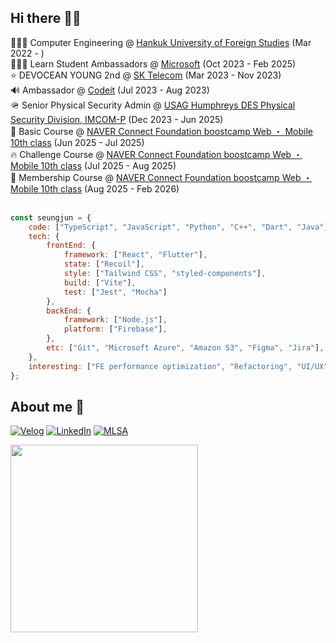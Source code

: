 <!-- <div align = center>
  <img src="https://capsule-render.vercel.app/api?type=waving&color=gradient&height=300&section=header&text=SEUNGJUN&fontSize=90&descAlign=50&animation=fadeIn"/>
</div> -->

## Hi there 👋🏻

<div align = left>
  👨🏻‍🎓 Computer Engineering @ <a href="https://www.hufs.ac.kr/" target="_blank">Hankuk University of Foreign Studies</a> (Mar 2022 - ) <br />
  👨🏻‍💻 Learn Student Ambassadors @ <a href="https://mvp.microsoft.com/studentambassadors" target="_blank">Microsoft</a> (Oct 2023 - Feb 2025) <br />
  ⭐️ DEVOCEAN YOUNG 2nd @ <a href="https://devocean.sk.com/" target="_blank">SK Telecom</a> (Mar 2023 - Nov 2023) <br />
  🔊 Ambassador @ <a href="https://www.codeit.kr/interviews/SW50ZXJ2aWV3OjY1NDA1Mzg3OTI3YjlmOTExZGExMzg5NA==" target="_blank">Codeit</a> (Jul 2023 - Aug 2023)<br />
  🪖 Senior Physical Security Admin @ <a href="https://home.army.mil/humphreys/about/garrison/DES/physical-security" target="_blank">USAG Humphreys DES Physical Security Division, IMCOM-P</a> (Dec 2023 - Jun 2025)<br />
  🥝 Basic Course @ <a href="https://boostcamp.connect.or.kr/main_wm.html" target="_blank">NAVER Connect Foundation boostcamp Web ・ Mobile 10th class</a> (Jun 2025 - Jul 2025) <br />
  🔥 Challenge Course @ <a href="https://boostcamp.connect.or.kr/main_wm.html" target="_blank">NAVER Connect Foundation boostcamp Web ・ Mobile 10th class</a> (Jul 2025 - Aug 2025) <br />
  🎉 Membership Course @ <a href="https://boostcamp.connect.or.kr/main_wm.html" target="_blank">NAVER Connect Foundation boostcamp Web ・ Mobile 10th class</a> (Aug 2025 - Feb 2026) <br />
</div>



<div align = left>
  <br />
  
  ```javascript
  const seungjun = {
      code: ["TypeScript", "JavaScript", "Python", "C++", "Dart", "Java"],
      tech: {
          frontEnd: {
              framework: ["React", "Flutter"],
              state: ["Recoil"],
              style: ["Tailwind CSS", "styled-components"],
              build: ["Vite"],
              test: ["Jest", "Mocha"]
          },
          backEnd: {
              framework: ["Node.js"],
              platform: ["Firebase"],
          },
          etc: ["Git", "Microsoft Azure", "Amazon S3", "Figma", "Jira"],
      },
      interesting: ["FE performance optimization", "Refactoring", "UI/UX"],
  };
  ```
  
</div>

<div align = left>
  <h2> About me 🐶 </h2>

  [![Velog](https://img.shields.io/badge/Velog-20C997?style=flat-square&logo=Velog&logoColor=white)](https://velog.io/@jsj9620)
  [![LinkedIn](https://img.shields.io/badge/LinkedIn-0A66C2?style=flat-square&logo=LinkedIn&logoColor=white)](https://www.linkedin.com/in/seungjun-dev/)
  [![MLSA](https://img.shields.io/badge/MLSA-5E5E5E?style=flat-square&logo=Microsoft&logoColor=white)](https://mvp.microsoft.com/ko-KR/studentambassadors/profile/8e0fea51-671e-4495-9a9f-a1afef699206)
  

</div>

<img src="https://media.tenor.com/LbXg2aCNIFIAAAAM/fine-this-is-fine.gif" width="300">



  
